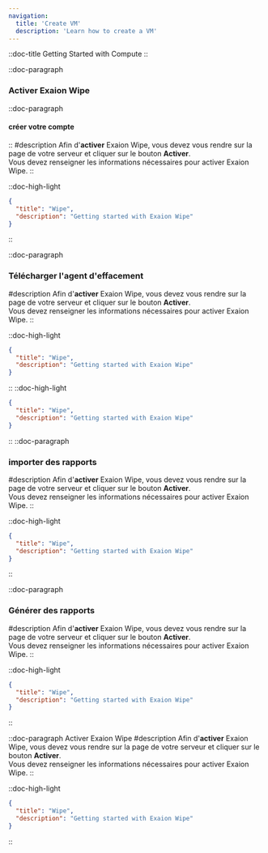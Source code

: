 ```yaml
---
navigation:
  title: 'Create VM'
  description: 'Learn how to create a VM'
---
```






::doc-title
Getting Started with Compute
::

::doc-paragraph
### Activer Exaion Wipe
::doc-paragraph
#### créer votre compte
::
#description
Afin d'**activer** Exaion Wipe, vous devez vous rendre sur la page de votre serveur et cliquer sur le bouton **Activer**.
<br>Vous devez renseigner les informations nécessaires pour activer Exaion Wipe. 
::


::doc-high-light
```json
{
  "title": "Wipe",
  "description": "Getting started with Exaion Wipe"
}
```
::


::doc-paragraph
### Télécharger l'agent d'effacement
#description
Afin d'**activer** Exaion Wipe, vous devez vous rendre sur la page de votre serveur et cliquer sur le bouton **Activer**.
<br>Vous devez renseigner les informations nécessaires pour activer Exaion Wipe.
::


::doc-high-light
```json
{
  "title": "Wipe",
  "description": "Getting started with Exaion Wipe"
}
```
::
::doc-high-light
```json
{
  "title": "Wipe",
  "description": "Getting started with Exaion Wipe"
}
```
::
::doc-paragraph
### importer des rapports
#description
Afin d'**activer** Exaion Wipe, vous devez vous rendre sur la page de votre serveur et cliquer sur le bouton **Activer**.
<br>Vous devez renseigner les informations nécessaires pour activer Exaion Wipe.
::


::doc-high-light
```json
{
  "title": "Wipe",
  "description": "Getting started with Exaion Wipe"
}
```
::


::doc-paragraph
### Générer des rapports
#description
Afin d'**activer** Exaion Wipe, vous devez vous rendre sur la page de votre serveur et cliquer sur le bouton **Activer**.
<br>Vous devez renseigner les informations nécessaires pour activer Exaion Wipe.
::


::doc-high-light
```json
{
  "title": "Wipe",
  "description": "Getting started with Exaion Wipe"
}
```
::


::doc-paragraph
Activer Exaion Wipe
#description
Afin d'**activer** Exaion Wipe, vous devez vous rendre sur la page de votre serveur et cliquer sur le bouton **Activer**.
<br>Vous devez renseigner les informations nécessaires pour activer Exaion Wipe.
::


::doc-high-light
```json
{
  "title": "Wipe",
  "description": "Getting started with Exaion Wipe"
}
```
::

